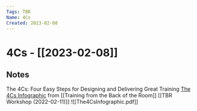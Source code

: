 ```yaml
---
Tags: TBR 
Name: 4Cs
Created: 2023-02-08
---
```

# 4Cs - [[2023-02-08]]
## Notes

The 4Cs: Four Easy Steps for Designing and Delivering Great Training
[The 4Cs Infographic](https://secureservercdn.net/192.169.222.215/d86.98d.myftpupload.com/wp-content/uploads/2018/08/The4CsInfographic.pdf) from [[Training from the Back of the Room]] [[TBR Workshop (2022-02-11)]]
![[The4CsInfographic.pdf]]